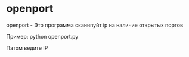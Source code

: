 # openport

openport - Это программа сканипуйт ip на наличие открытых портов

Пример:  python openport.py

Патом ведите IP
